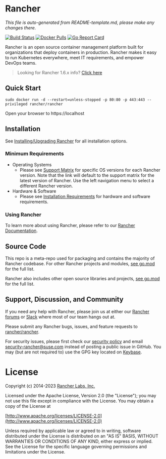 # Rancher

*This file is auto-generated from README-template.md, please make any changes there.*

[![Build Status](https://drone-publish.rancher.io/api/badges/rancher/rancher/status.svg?branch=release/v2.7)](https://drone-publish.rancher.io/rancher/rancher)
[![Docker Pulls](https://img.shields.io/docker/pulls/rancher/rancher.svg)](https://store.docker.com/community/images/rancher/rancher)
[![Go Report Card](https://goreportcard.com/badge/github.com/rancher/rancher)](https://goreportcard.com/report/github.com/rancher/rancher)

Rancher is an open source container management platform built for organizations that deploy containers in production. Rancher makes it easy to run Kubernetes everywhere, meet IT requirements, and empower DevOps teams.

> Looking for Rancher 1.6.x info? [Click here](https://github.com/rancher/rancher/blob/master/README_1_6.md)

## Quick Start

    sudo docker run -d --restart=unless-stopped -p 80:80 -p 443:443 --privileged rancher/rancher

Open your browser to https://localhost

## Installation

See [Installing/Upgrading Rancher](https://rancher.com/docs/rancher/v2.6/en/installation/) for all installation options.

### Minimum Requirements

* Operating Systems
  * Please see [Support Matrix](https://rancher.com/support-matrix/) for specific OS versions for each Rancher version. Note that the link will default to the support matrix for the latest version of Rancher. Use the left navigation menu to select a different Rancher version. 
* Hardware & Software
  * Please see [Installation Requirements](https://rancher.com/docs/rancher/v2.6/en/installation/requirements/) for hardware and software requirements.

### Using Rancher

To learn more about using Rancher, please refer to our [Rancher Documentation](https://rancher.com/docs/rancher/v2.6/en/).

## Source Code

This repo is a meta-repo used for packaging and contains the majority of Rancher codebase. For other Rancher projects and modules, [see go.mod](https://github.com/rancher/rancher/blob/release/v2.6/go.mod) for the full list.

Rancher also includes other open source libraries and projects, [see go.mod](https://github.com/rancher/rancher/blob/release/v2.6/go.mod) for the full list.

## Support, Discussion, and Community
If you need any help with Rancher, please join us at either our [Rancher forums](http://forums.rancher.com/) or [Slack](https://slack.rancher.io/) where most of our team hangs out at.

Please submit any Rancher bugs, issues, and feature requests to [rancher/rancher](https://github.com/rancher/rancher/issues).

For security issues, please first check our [security policy](https://github.com/rancher/rancher/security) and email security-rancher@suse.com instead of posting a public issue in GitHub.  You may (but are not required to) use the GPG key located on [Keybase](https://keybase.io/rancher).

# License

Copyright (c) 2014-2023 [Rancher Labs, Inc.](http://rancher.com)

Licensed under the Apache License, Version 2.0 (the "License");
you may not use this file except in compliance with the License.
You may obtain a copy of the License at

[http://www.apache.org/licenses/LICENSE-2.0](http://www.apache.org/licenses/LICENSE-2.0)

Unless required by applicable law or agreed to in writing, software
distributed under the License is distributed on an "AS IS" BASIS,
WITHOUT WARRANTIES OR CONDITIONS OF ANY KIND, either express or implied.
See the License for the specific language governing permissions and
limitations under the License.
